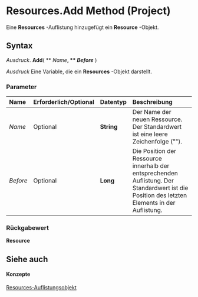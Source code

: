
# Resources.Add Method (Project)

Eine  **Resources** -Auflistung hinzugefügt ein **Resource** -Objekt.


## Syntax

 _Ausdruck_. **Add**( ** _Name_**, ** _Before_** )

 _Ausdruck_ Eine Variable, die ein **Resources** -Objekt darstellt.


### Parameter



|**Name**|**Erforderlich/Optional**|**Datentyp**|**Beschreibung**|
|:-----|:-----|:-----|:-----|
| _Name_|Optional|**String**|Der Name der neuen Ressource. Der Standardwert ist eine leere Zeichenfolge ("").|
| _Before_|Optional|**Long**|Die Position der Ressource innerhalb der entsprechenden Auflistung. Der Standardwert ist die Position des letzten Elements in der Auflistung.|

### Rückgabewert

 **Resource**


## Siehe auch


#### Konzepte


[Resources-Auflistungsobjekt](84f8357a-358b-f2ae-e164-65c0c5abd383.md)